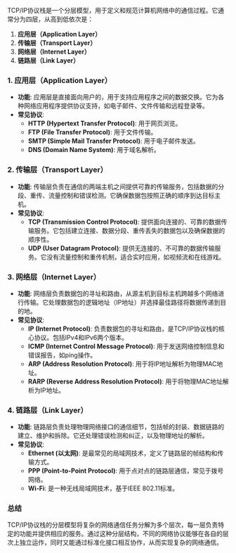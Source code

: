 TCP/IP协议栈是一个分层模型，用于定义和规范计算机网络中的通信过程。它通常分为四层，从高到低依次是：

1. **应用层（Application Layer）**
2. **传输层（Transport Layer）**
3. **网络层（Internet Layer）**
4. **链路层（Link Layer）**

### 1. 应用层（Application Layer）
- **功能**: 应用层是直接面向用户的，用于支持应用程序之间的数据交换。它为各种网络应用程序提供协议支持，如电子邮件、文件传输和远程登录等。
- **常见协议**:
    - **HTTP (Hypertext Transfer Protocol)**: 用于网页浏览。
    - **FTP (File Transfer Protocol)**: 用于文件传输。
    - **SMTP (Simple Mail Transfer Protocol)**: 用于电子邮件发送。
    - **DNS (Domain Name System)**: 用于域名解析。

### 2. 传输层（Transport Layer）
- **功能**: 传输层负责在通信的两端主机之间提供可靠的传输服务，包括数据的分段、重传、流量控制和错误检测。它确保数据包按照正确的顺序到达目标主机。
- **常见协议**:
    - **TCP (Transmission Control Protocol)**: 提供面向连接的、可靠的数据传输服务。它包括建立连接、数据分段、重传丢失的数据包以及确保数据的顺序性。
    - **UDP (User Datagram Protocol)**: 提供无连接的、不可靠的数据传输服务。它没有流量控制和重传机制，适合实时应用，如视频流和在线游戏。

### 3. 网络层（Internet Layer）
- **功能**: 网络层负责数据包的寻址和路由，从源主机到目标主机跨越多个网络进行传输。它处理数据包的逻辑地址（IP地址）并选择最佳路径将数据传递到目的地。
- **常见协议**:
    - **IP (Internet Protocol)**: 负责数据包的寻址和路由，是TCP/IP协议栈的核心协议。包括IPv4和IPv6两个版本。
    - **ICMP (Internet Control Message Protocol)**: 用于发送网络控制信息和错误报告，如ping操作。
    - **ARP (Address Resolution Protocol)**: 用于将IP地址解析为物理MAC地址。
    - **RARP (Reverse Address Resolution Protocol)**: 用于将物理MAC地址解析为IP地址。

### 4. 链路层（Link Layer）
- **功能**: 链路层负责处理物理网络接口的通信细节，包括帧的封装、数据链路的建立、维护和拆除。它还处理错误检测和纠正，以及物理地址的解析。
- **常见协议**:
    - **Ethernet (以太网)**: 是最常见的局域网技术，定义了链路层的帧结构和传输方式。
    - **PPP (Point-to-Point Protocol)**: 用于点对点的链路层通信，常见于拨号网络。
    - **Wi-Fi**: 是一种无线局域网技术，基于IEEE 802.11标准。

### 总结
TCP/IP协议栈的分层模型将复杂的网络通信任务分解为多个层次，每一层负责特定的功能并提供相应的服务。通过这种分层结构，不同的网络协议能够在各自的层次上独立运作，同时又能通过标准化接口相互协作，从而实现复杂的网络通信。
